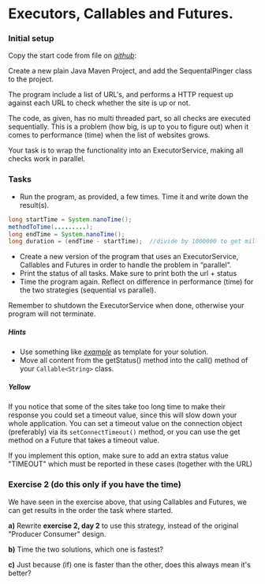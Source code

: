 # Executors, Callables and Futures.

### Initial setup
Copy the start code from file on [*github*](https://github.com/Cphdat3sem2018f/week1-threads/blob/master/code/SequentialPinger):

Create a new plain Java Maven Project, and add the SequentalPinger class to the project.

The program include a list of URL's, and performs a HTTP request up
against each URL to check whether the site is up or not.

The code, as given, has no multi threaded part, so all checks are
executed sequentially. This is a problem (how big, is up to you to
figure out) when it comes to performance (time) when the list of
websites grows.

Your task is to wrap the functionality into an ExecutorService, making all checks work in parallel.

### Tasks
- Run the program, as provided, a few times. Time it and write down the result(s).
```java
long startTime = System.nanoTime();
methodToTime(.........);
long endTime = System.nanoTime();
long duration = (endTime - startTime);  //divide by 1000000 to get milliseconds.
```
- Create a new version of the program that uses an ExecutorService, Callables and Futures in order to handle the problem in “parallel”.
- Print the status of all tasks. Make sure to print both the url + status
- Time the program again. Reflect on difference in performance (time) for the two strategies (sequential vs parallel).

Remember to shutdown the ExecutorService when done, otherwise your
program will not terminate.

##### Hints
- Use something like [*example*](https://www.journaldev.com/1090/java-callable-future-example) as template for your solution.
- Move all content from the getStatus() method into the call() method of your `Callable<String>` class.

##### Yellow
If you notice that some of the sites take too long time to make their
response you could set a timeout value, since this will slow down your whole application.
You can set a timeout value on the connection object (preferably) via its `setConnectTimeout()` method, or you can use the get method on a Future that takes a timeout value.

If you implement this option, make sure to add an extra status value
"TIMEOUT" which must be reported in these cases (together with the
URL)

### Exercise 2 (do this only if you have the time)

We have seen in the exercise above, that using Callables and Futures, we can get results in the order the task where started.

**a)** Rewrite **exercise 2, day 2** to use this strategy, instead of the original "Producer Consumer" design.

**b)** Time the two solutions, which one is fastest?

**c)** Just because (if) one is faster than the other, does this always mean it's better?
